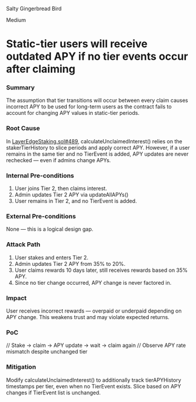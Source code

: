 Salty Gingerbread Bird

Medium

# Static-tier users will receive outdated APY if no tier events occur after claiming

### Summary

The assumption that tier transitions will occur between every claim causes incorrect APY to be used for long-term users as the contract fails to account for changing APY values in static-tier periods.

### Root Cause

In [LayerEdgeStaking.sol#489](https://github.com/zaid261-spec/2025-05-layeredge-zaid261-spec/blob/main/edgen-staking/src/stake/LayerEdgeStaking.sol#L489), calculateUnclaimedInterest() relies on the stakerTierHistory to slice periods and apply correct APY. However, if a user remains in the same tier and no TierEvent is added, APY updates are never rechecked — even if admins change APYs.

### Internal Pre-conditions

1. User joins Tier 2, then claims interest.
2. Admin updates Tier 2 APY via updateAllAPYs()
3. User remains in Tier 2, and no TierEvent is added.

### External Pre-conditions

None — this is a logical design gap.

### Attack Path

1. User stakes and enters Tier 2.
2. Admin updates Tier 2 APY from 35% to 20%.
3. User claims rewards 10 days later, still receives rewards based on 35% APY.
4. Since no tier change occurred, APY change is never factored in.

### Impact

User receives incorrect rewards — overpaid or underpaid depending on APY change. This weakens trust and may violate expected returns.

### PoC

// Stake → claim → APY update → wait → claim again
// Observe APY rate mismatch despite unchanged tier


### Mitigation

Modify calculateUnclaimedInterest() to additionally track tierAPYHistory timestamps per tier, even when no TierEvent exists. Slice based on APY changes if TierEvent list is unchanged.